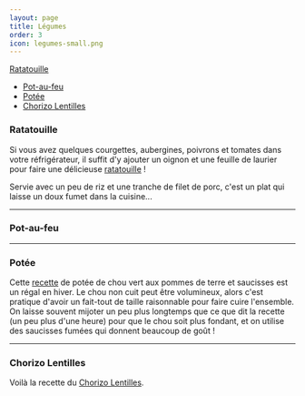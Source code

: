 ```yaml
---
layout: page
title: Légumes
order: 3
icon: legumes-small.png
---
```


[Ratatouille](/legumes#ratatouille)
- [Pot-au-feu](/legumes#potaufeu)
- [Potée](/legumes#potee)
- [Chorizo Lentilles](/legumes#chorizo-lentilles)


### <a name="ratatouille"></a> Ratatouille

Si vous avez quelques courgettes, aubergines, poivrons et tomates dans votre réfrigérateur, il suffit d'y ajouter un oignon et une feuille de laurier pour faire une délicieuse [ratatouille](http://www.odelices.com/recette/ratatouille-provencale-r1051/) !

Servie avec un peu de riz et une tranche de filet de porc, c'est un plat qui laisse un doux fumet dans la cuisine...

_______________________

### <a name="potaufeu"></a> Pot-au-feu

_______________________

### <a name="potee"></a> Potée

Cette [recette](http://www.odelices.com/recette/potee-de-chou-vert-aux-pommes-de-terre-et-saucisses-hollande-r3226/) de potée de chou vert aux pommes de terre et saucisses est un régal en hiver. Le chou non cuit peut être volumineux, alors c'est pratique d'avoir un fait-tout de taille raisonnable pour faire cuire l'ensemble. On laisse souvent mijoter un peu plus longtemps que ce que dit la recette (un peu plus d'une heure) pour que le chou soit plus fondant, et on utilise des saucisses fumées qui donnent beaucoup de goût !

_______________________

### <a name="chorizo-lentilles"></a> Chorizo Lentilles

Voilà la recette du [Chorizo Lentilles](/public/chorizo-lentilles.pdf).
